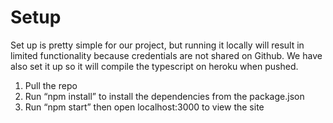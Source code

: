 # Setup

Set up is pretty simple for our project, but running it locally will result in limited functionality because credentials are not shared on Github. We have also set it up so it will compile the typescript on heroku when pushed.

1. Pull the repo
2. Run “npm install” to install the dependencies from the package.json
3. Run “npm start” then open localhost:3000 to view the site

